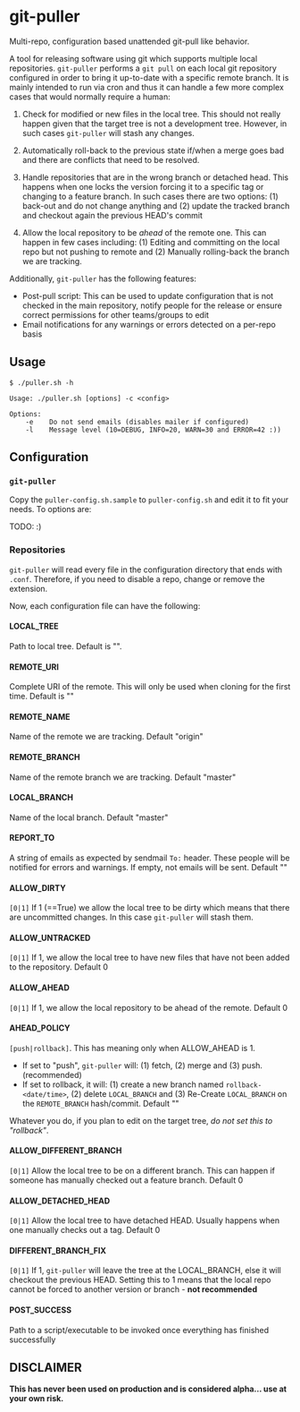 # git-puller

Multi-repo, configuration based unattended git-pull like behavior.

A tool for releasing software using git which supports multiple local 
repositories. `git-puller` performs a `git pull` on
each local git repository configured in order to bring it up-to-date with a 
specific remote branch. It is mainly intended to run via cron and thus it can
handle a few more complex cases that would normally require a human:

1.  Check for modified or new files in the local tree. This should not really 
    happen given that the target tree is not a development tree. However, in 
    such cases `git-puller` will stash any changes.
    
1.  Automatically roll-back to the previous state if/when a merge goes bad
    and there are conflicts that need to be resolved.
    
1.  Handle repositories that are in the wrong branch or detached head. This
    happens when one locks the version forcing it to a specific tag
    or changing to a feature branch. In such cases there are two options: (1)
    back-out and do not change anything and (2) update the tracked branch and 
    checkout again the previous HEAD's commit

1.  Allow the local repository to be *ahead* of the remote one. This can happen
    in few cases including: (1) Editing and committing on the local repo but not
    pushing to remote and (2) Manually rolling-back the branch we are tracking.
    
Additionally, `git-puller` has the following features:

-   Post-pull script: This can be used to update configuration that is not checked
    in the main repository, notify people for the release or ensure correct
    permissions for other teams/groups to edit
-   Email notifications for any warnings or errors detected on a per-repo basis


## Usage ##

    $ ./puller.sh -h

    Usage: ./puller.sh [options] -c <config>

    Options:
        -e    Do not send emails (disables mailer if configured)
        -l    Message level (10=DEBUG, INFO=20, WARN=30 and ERROR=42 :))



## Configuration  ##

### `git-puller` ###

Copy the `puller-config.sh.sample` to `puller-config.sh` and edit it to fit your needs. To options are:

TODO: :)

### Repositories ###

`git-puller` will read every file in the configuration directory that ends with
`.conf`. Therefore, if you need to disable a repo, change or remove the extension.

Now, each configuration file can have the following:

#### LOCAL_TREE

Path to local tree. Default is "".

#### REMOTE_URI

Complete URI of the remote. This will only be used when cloning for the first time. Default is ""

#### REMOTE_NAME

Name of the remote we are tracking. Default "origin"

#### REMOTE_BRANCH

Name of the remote branch we are tracking. Default "master"

#### LOCAL_BRANCH

Name of the local branch. Default "master"

#### REPORT_TO

A string of emails as expected by sendmail `To:` header. These people will be
notified for errors and warnings. If empty, not emails will be sent. Default ""

#### ALLOW_DIRTY

`[0|1]` If 1 (==True) we allow the local tree to be dirty which means that there are uncommitted
changes. In this case `git-puller` will stash them.

#### ALLOW_UNTRACKED

`[0|1]` If 1, we allow the local tree to have new files that have not been added to the
repository. Default 0

#### ALLOW_AHEAD

`[0|1]` If 1, we allow the local repository to be ahead of the remote. Default 0

#### AHEAD_POLICY

`[push|rollback]`. This has meaning only when ALLOW_AHEAD is 1. 

- If set to "push", `git-puller` will: (1) fetch, (2) merge and (3) push. (recommended)
- If set to rollback, it will: (1) create a new branch named `rollback-<date/time>`,
     (2) delete `LOCAL_BRANCH` and (3) Re-Create `LOCAL_BRANCH` on the `REMOTE_BRANCH` hash/commit. Default ""

Whatever you do, if you plan to edit on the target tree, *do not set this to "rollback"*.


#### ALLOW_DIFFERENT_BRANCH

`[0|1]` Allow the local tree to be on a different branch. This can happen if someone 
has manually checked out a feature branch. Default 0

#### ALLOW_DETACHED_HEAD

`[0|1]` Allow the local tree to have detached HEAD. Usually happens when one manually 
checks out a tag. Default 0

#### DIFFERENT_BRANCH_FIX

`[0|1]` If 1, `git-puller` will leave the tree at the LOCAL_BRANCH, else it will checkout the previous HEAD.
Setting this to 1 means that the local repo cannot be forced to another version or branch - **not recommended**

#### POST_SUCCESS

Path to a script/executable to be invoked once everything has finished successfully

## DISCLAIMER ##

**This has never been used on production and is considered alpha... use at your own risk.**
